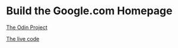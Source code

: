 # Build the Google.com Homepage
[The Odin Project](https://www.theodinproject.com/courses/foundations/lessons/html-css)

[The live code](https://xiaoxuanlu.github.io/google-homepage/)